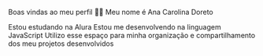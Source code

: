 Boas vindas ao meu perfil 💙💙
Meu nome é Ana Carolina Doreto

Estou estudando na Alura
Estou me desenvolvendo na linguagem JavaScript
Utilizo esse espaço para minha organização e compartilhamento dos meu projetos desenvolvidos
